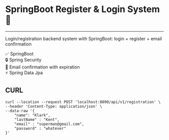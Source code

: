# **SpringBoot Register & Login System** :rocket:  
---  
Login/registration backend system with SpringBoot: login + register + email confirmation

:white_check_mark: SpringBoot   
:lock: Spring Security  
:monocle_face: Email confirmation with expiration  
:zap: Spring Data Jpa


## CURL  
```
curl --location --request POST 'localhost:8090/api/v1/registration' \  
--header 'Content-Type: application/json' \  
--data-raw '{  
    "name": "Klark",   
    "lastName" : "Kent",   
    "email" : "superman@gmail.com",   
    "password" : "whatever"  
}'
```
